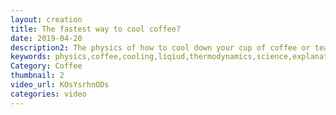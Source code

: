 ```yaml
---
layout: creation
title: The fastest way to cool coffee?
date: 2019-04-20
description2: The physics of how to cool down your cup of coffee or tea fastest. convection, conduction, evaporative cooling. The basics of thermodynamics explained with an example. The graph clearly shows the newtons law of cooling works. Stirring vs blowing vs cooling with a spoon.
keywords: physics,coffee,cooling,liqiud,thermodynamics,science,explanation,physics lecture,radiation,convection,donduction,heat mechanics,newtons law of cooling,a cup of coffee,cup of coffee,drink coffee,heat transfer
Category: Coffee
thumbnail: 2
video_url: KOsYsrhnODs
categories: video
---
```

